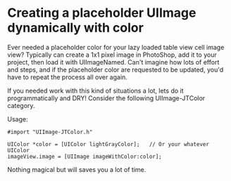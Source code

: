 # Creating a placeholder UIImage dynamically with color

Ever needed a placeholder color for your lazy loaded table view cell image view? Typically  can create a 1x1 pixel image in PhotoShop, add it to your project, then load it with UIImageNamed. Can't imagine how lots of effort and steps, and if the placeholder color are requested to be updated, you'd have to repeat the process all over again.

If you needed work with this kind of situations a lot, lets do it programmatically and DRY! Consider the following UIImage-JTColor category.

<script src="https://gist.github.com/1571875.js?file=UIImage-JTColor.h"> </script>
<script src="https://gist.github.com/1571875.js?file=UIImage-JTColor.m"> </script>

Usage:

    #import "UIImage-JTColor.h"

    UIColor *color = [UIColor lightGrayColor];   // Or your whatever UIColor
    imageView.image = [UIImage imageWithColor:color];

Nothing magical but will saves you a lot of time.

